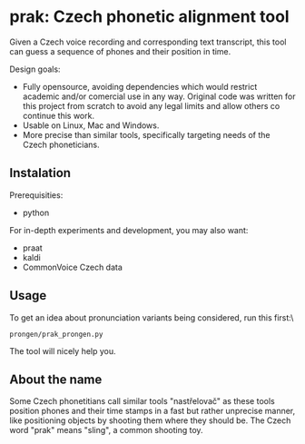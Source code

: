 # prak: Czech phonetic alignment tool
Given a Czech voice recording and corresponding text transcript, this tool can guess a sequence
of phones and their position in time.

Design goals:
* Fully opensource, avoiding dependencies which would restrict academic and/or comercial use in 
any way. Original code was written for this project from scratch to avoid any legal limits and
allow others co continue this work.
* Usable on Linux, Mac and Windows.
* More precise than similar tools, specifically targeting needs of the Czech phoneticians.

## Instalation
Prerequisities:
* python

For in-depth experiments and development, you may also want:
* praat
* kaldi
* CommonVoice Czech data

## Usage
To get an idea about pronunciation variants being considered, run this first:\
```
prongen/prak_prongen.py
```
The tool will nicely help you.

## About the name
Some Czech phonetitians call similar tools "nastřelovač" as these tools position phones and their time stamps
in a fast but rather unprecise manner, like positioning objects by shooting them where they should be.
The Czech word "prak" means "sling", a common shooting toy.
